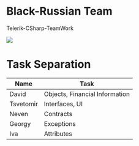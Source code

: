 # Black-Russian Team
Telerik-CSharp-TeamWork

![](http://www.kahlua.com/globalassets/classic-cocktails/black-russian/kahlua-black-russian-highlighted.png/OpenGraphImage600x315)

# Task Separation

Name | Task
-----|-----
David | Objects, Financial Information
Tsvetomir | Interfaces, UI
Neven | Contracts
Georgy | Exceptions 
Iva | Attributes  